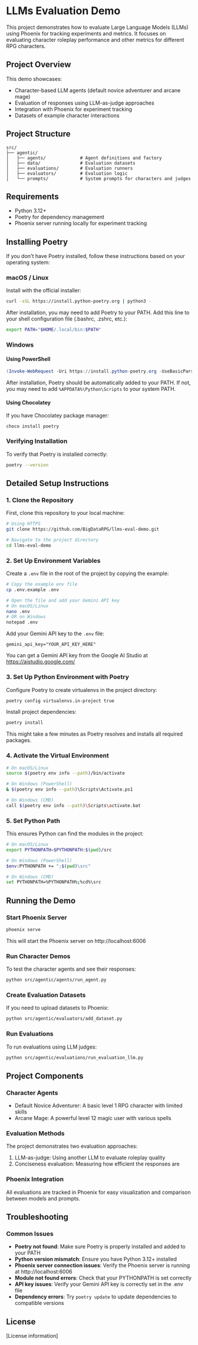 # LLMs Evaluation Demo

This project demonstrates how to evaluate Large Language Models (LLMs) using Phoenix for tracking experiments and metrics. It focuses on evaluating character roleplay performance and other metrics for different RPG characters.

## Project Overview

This demo showcases:
- Character-based LLM agents (default novice adventurer and arcane mage)
- Evaluation of responses using LLM-as-judge approaches
- Integration with Phoenix for experiment tracking
- Datasets of example character interactions

## Project Structure

```
src/
├── agentic/
│   ├── agents/             # Agent definitions and factory
│   ├── data/               # Evaluation datasets
│   ├── evaluations/        # Evaluation runners
│   ├── evaluators/         # Evaluation logic
│   └── prompts/            # System prompts for characters and judges
```

## Requirements

- Python 3.12+
- Poetry for dependency management
- Phoenix server running locally for experiment tracking

## Installing Poetry

If you don't have Poetry installed, follow these instructions based on your operating system:

### macOS / Linux

Install with the official installer:

```bash
curl -sSL https://install.python-poetry.org | python3 -
```

After installation, you may need to add Poetry to your PATH. Add this line to your shell configuration file (.bashrc, .zshrc, etc.):

```bash
export PATH="$HOME/.local/bin:$PATH"
```

### Windows

#### Using PowerShell

```powershell
(Invoke-WebRequest -Uri https://install.python-poetry.org -UseBasicParsing).Content | py -
```

After installation, Poetry should be automatically added to your PATH. If not, you may need to add `%APPDATA%\Python\Scripts` to your system PATH.

#### Using Chocolatey

If you have Chocolatey package manager:

```
choco install poetry
```

### Verifying Installation

To verify that Poetry is installed correctly:

```bash
poetry --version
```

## Detailed Setup Instructions

### 1. Clone the Repository

First, clone this repository to your local machine:

```bash
# Using HTTPS
git clone https://github.com/BigDataRPG/llms-eval-demo.git

# Navigate to the project directory
cd llms-eval-demo
```

### 2. Set Up Environment Variables

Create a `.env` file in the root of the project by copying the example:

```bash
# Copy the example env file
cp .env.example .env

# Open the file and add your Gemini API key
# On macOS/Linux
nano .env
# OR on Windows
notepad .env
```

Add your Gemini API key to the `.env` file:
```
gemini_api_key="YOUR_API_KEY_HERE"
```

You can get a Gemini API key from the Google AI Studio at https://aistudio.google.com/

### 3. Set Up Python Environment with Poetry

Configure Poetry to create virtualenvs in the project directory:

```bash
poetry config virtualenvs.in-project true
```

Install project dependencies:

```bash
poetry install
```

This might take a few minutes as Poetry resolves and installs all required packages.

### 4. Activate the Virtual Environment

```bash
# On macOS/Linux
source $(poetry env info --path)/bin/activate

# On Windows (PowerShell)
& $(poetry env info --path)\Scripts\Activate.ps1

# On Windows (CMD)
call $(poetry env info --path)\Scripts\activate.bat
```

### 5. Set Python Path

This ensures Python can find the modules in the project:

```bash
# On macOS/Linux
export PYTHONPATH=$PYTHONPATH:$(pwd)/src

# On Windows (PowerShell)
$env:PYTHONPATH += ";$(pwd)\src"

# On Windows (CMD)
set PYTHONPATH=%PYTHONPATH%;%cd%\src
```

## Running the Demo

### Start Phoenix Server

```bash
phoenix serve
```

This will start the Phoenix server on http://localhost:6006

### Run Character Demos

To test the character agents and see their responses:

```bash
python src/agentic/agents/run_agent.py
```

### Create Evaluation Datasets

If you need to upload datasets to Phoenix:

```bash
python src/agentic/evaluators/add_dataset.py
```

### Run Evaluations

To run evaluations using LLM judges:

```bash
python src/agentic/evaluations/run_evaluation_llm.py
```

## Project Components

### Character Agents

- Default Novice Adventurer: A basic level 1 RPG character with limited skills
- Arcane Mage: A powerful level 12 magic user with various spells

### Evaluation Methods

The project demonstrates two evaluation approaches:
1. LLM-as-judge: Using another LLM to evaluate roleplay quality
2. Conciseness evaluation: Measuring how efficient the responses are

### Phoenix Integration

All evaluations are tracked in Phoenix for easy visualization and comparison between models and prompts.

## Troubleshooting

### Common Issues

- **Poetry not found**: Make sure Poetry is properly installed and added to your PATH
- **Python version mismatch**: Ensure you have Python 3.12+ installed
- **Phoenix server connection issues**: Verify the Phoenix server is running at http://localhost:6006
- **Module not found errors**: Check that your PYTHONPATH is set correctly
- **API key issues**: Verify your Gemini API key is correctly set in the .env file
- **Dependency errors**: Try `poetry update` to update dependencies to compatible versions

## License

[License information]
